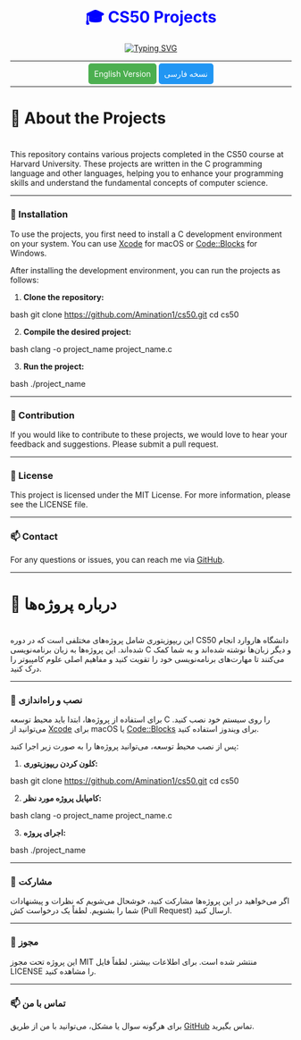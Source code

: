 
<h1 align="center" style="color: blue;">🎓 CS50 Projects</h1>

<div align="center">
    <a href="https://git.io/typing-svg">
        <img src="https://readme-typing-svg.demolab.com?font=Fira+Code&size=27&pause=1000&color=0BF700&width=435&lines=Projects+from+CS50+Course" alt="Typing SVG" />
    </a>
</div>

---

<div align="center">
    <a href="#english-section" style="padding: 10px; background-color: #4CAF50; color: white; text-decoration: none; border-radius: 5px;">English Version</a>
    <a href="#persian-section" style="padding: 10px; background-color: #2196F3; color: white; text-decoration: none; border-radius: 5px;">نسخه فارسی</a>
</div>

---

### <h1 id="english-section">🌱 About the Projects<h1>

This repository contains various projects completed in the CS50 course at Harvard University. These projects are written in the C programming language and other languages, helping you to enhance your programming skills and understand the fundamental concepts of computer science.

---

### 🚀 Installation

To use the projects, you first need to install a C development environment on your system. You can use [Xcode](https://developer.apple.com/xcode/) for macOS or [Code::Blocks](http://www.codeblocks.org/) for Windows.

After installing the development environment, you can run the projects as follows:

1. **Clone the repository:**


bash git clone https://github.com/Amination1/cs50.git cd cs50


2. **Compile the desired project:**


bash clang -o project_name project_name.c


3. **Run the project:**


bash ./project_name


---

### 🤝 Contribution

If you would like to contribute to these projects, we would love to hear your feedback and suggestions. Please submit a pull request.

---

### 📜 License

This project is licensed under the MIT License. For more information, please see the LICENSE file.

---

### 📫 Contact

For any questions or issues, you can reach me via [GitHub](https://github.com/Amination1).

---

### <h1 id="persian-section">🌱 درباره پروژه‌ها<h1>

این ریپوزیتوری شامل پروژه‌های مختلفی است که در دوره CS50 دانشگاه هاروارد انجام شده‌اند. این پروژه‌ها به زبان برنامه‌نویسی C و دیگر زبان‌ها نوشته شده‌اند و به شما کمک می‌کنند تا مهارت‌های برنامه‌نویسی خود را تقویت کنید و مفاهیم اصلی علوم کامپیوتر را درک کنید.

---

### 🚀 نصب و راه‌اندازی

برای استفاده از پروژه‌ها، ابتدا باید محیط توسعه C را روی سیستم خود نصب کنید. می‌توانید از [Xcode](https://developer.apple.com/xcode/) برای macOS یا [Code::Blocks](http://www.codeblocks.org/) برای ویندوز استفاده کنید.

پس از نصب محیط توسعه، می‌توانید پروژه‌ها را به صورت زیر اجرا کنید:

1. **کلون کردن ریپوزیتوری:**


bash git clone https://github.com/Amination1/cs50.git cd cs50


2. **کامپایل پروژه مورد نظر:**


bash clang -o project_name project_name.c


3. **اجرای پروژه:**


bash ./project_name


---

### 🤝 مشارکت

اگر می‌خواهید در این پروژه‌ها مشارکت کنید، خوشحال می‌شویم که نظرات و پیشنهادات شما را بشنویم. لطفاً یک درخواست کش (Pull Request) ارسال کنید.

---

### 📜 مجوز

این پروژه تحت مجوز MIT منتشر شده است. برای اطلاعات بیشتر، لطفاً فایل LICENSE را مشاهده کنید.

---

### 📫 تماس با من

برای هرگونه سوال یا مشکل، می‌توانید با من از طریق [GitHub](https://github.com/Amination1) تماس بگیرید.
